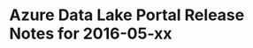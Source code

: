 Azure Data Lake Portal Release Notes for 2016-05-xx
===================================================

 
-

 

 
